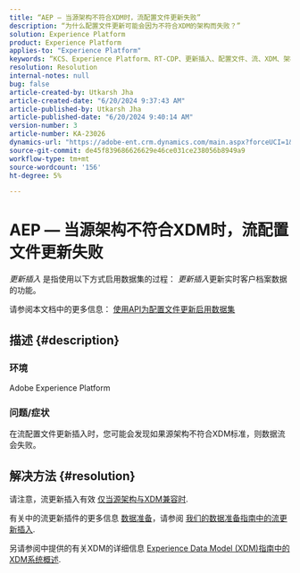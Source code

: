```yaml
---
title: “AEP — 当源架构不符合XDM时，流配置文件更新失败”
description: “为什么配置文件更新可能会因为不符合XDM的架构而失败？”
solution: Experience Platform
product: Experience Platform
applies-to: "Experience Platform"
keywords: “KCS、Experience Platform、RT-CDP、更新插入、配置文件、流、XDM、架构”
resolution: Resolution
internal-notes: null
bug: false
article-created-by: Utkarsh Jha
article-created-date: "6/20/2024 9:37:43 AM"
article-published-by: Utkarsh Jha
article-published-date: "6/20/2024 9:40:14 AM"
version-number: 3
article-number: KA-23026
dynamics-url: "https://adobe-ent.crm.dynamics.com/main.aspx?forceUCI=1&pagetype=entityrecord&etn=knowledgearticle&id=36d1a9b9-e82e-ef11-840a-00224809e160"
source-git-commit: de45f839686626629e46ce031ce238056b8949a9
workflow-type: tm+mt
source-wordcount: '156'
ht-degree: 5%

---
```


# AEP — 当源架构不符合XDM时，流配置文件更新失败


*更新插入* 是指使用以下方式启用数据集的过程： *更新插入*&#x200B;更新实时客户档案数据的功能。

请参阅本文档中的更多信息： [使用API为配置文件更新启用数据集](https://experienceleague.adobe.com/docs/experience-platform/catalog/datasets/enable-upsert.html)

## 描述 {#description}


### 环境

Adobe Experience Platform

### 问题/症状

在流配置文件更新插入时，您可能会发现如果源架构不符合XDM标准，则数据流会失败。


## 解决方法 {#resolution}


请注意，流更新插入有效 <u>仅当源架构与XDM兼容时</u>.

有关中的流更新插件的更多信息 [数据准备](https://experienceleague.adobe.com/docs/experience-platform/data-prep/home.html?lang=zh-Hans)，请参阅 [我们的数据准备指南中的流更新插入](https://experienceleague.adobe.com/docs/experience-platform/data-prep/upserts.html).

另请参阅中提供的有关XDM的详细信息 [Experience Data Model (XDM)指南中的XDM系统概述](https://experienceleague.adobe.com/docs/experience-platform/xdm/home.html).

